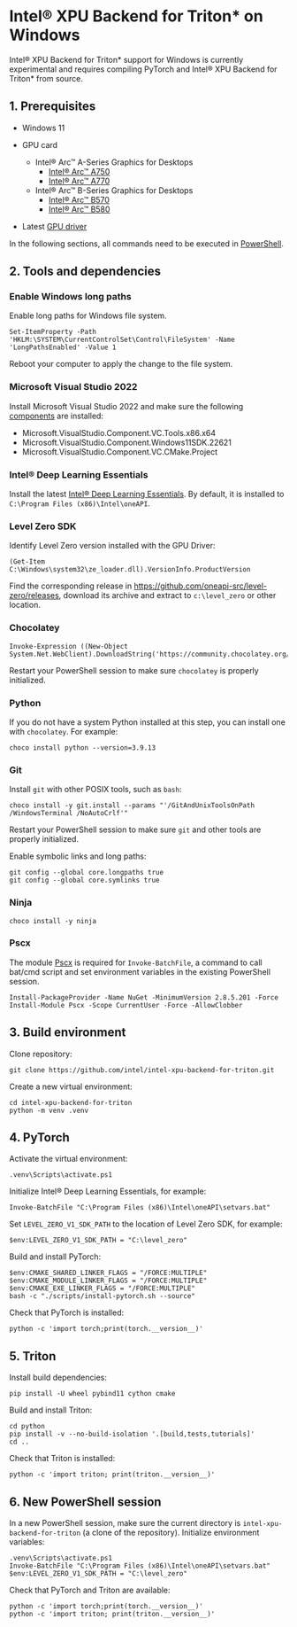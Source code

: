 # Intel® XPU Backend for Triton\* on Windows

Intel® XPU Backend for Triton\* support for Windows is currently experimental and requires compiling PyTorch and Intel® XPU Backend for Triton\* from source.

## 1. Prerequisites

* Windows 11

* GPU card
  * Intel® Arc™ A-Series Graphics for Desktops
    * [Intel® Arc™ A750](https://www.intel.com/content/www/us/en/products/sku/227954/intel-arc-a750-graphics/specifications.html)
    * [Intel® Arc™ A770](https://www.intel.com/content/www/us/en/products/sku/229151/intel-arc-a770-graphics-16gb/specifications.html)
  * Intel® Arc™ B-Series Graphics for Desktops
    * [Intel® Arc™ B570](https://www.intel.com/content/www/us/en/products/sku/241676/intel-arc-b570-graphics/specifications.html)
    * [Intel® Arc™ B580](https://www.intel.com/content/www/us/en/products/sku/241598/intel-arc-b580-graphics/specifications.html)

* Latest [GPU driver](https://www.intel.com/content/www/us/en/download/785597/intel-arc-iris-xe-graphics-windows.html)

In the following sections, all commands need to be executed in [PowerShell](https://learn.microsoft.com/en-us/powershell/scripting/install/installing-powershell-on-windows?view=powershell-7.5).

## 2. Tools and dependencies

### Enable Windows long paths

Enable long paths for Windows file system.

```
Set-ItemProperty -Path 'HKLM:\SYSTEM\CurrentControlSet\Control\FileSystem' -Name 'LongPathsEnabled' -Value 1
```

Reboot your computer to apply the change to the file system.

### Microsoft Visual Studio 2022

Install Microsoft Visual Studio 2022 and make sure the following [components](https://learn.microsoft.com/en-us/visualstudio/install/workload-component-id-vs-community?view=vs-2022&preserve-view=true) are installed:
  * Microsoft.VisualStudio.Component.VC.Tools.x86.x64
  * Microsoft.VisualStudio.Component.Windows11SDK.22621
  * Microsoft.VisualStudio.Component.VC.CMake.Project

### Intel® Deep Learning Essentials

Install the latest [Intel® Deep Learning Essentials](https://www.intel.com/content/www/us/en/developer/tools/oneapi/base-toolkit-download.html?packages=dl-essentials&dl-essentials-os=windows&dl-win=offline).
By default, it is installed to `C:\Program Files (x86)\Intel\oneAPI`.

### Level Zero SDK

Identify Level Zero version installed with the GPU Driver:

```shell
(Get-Item C:\Windows\system32\ze_loader.dll).VersionInfo.ProductVersion
```

Find the corresponding release in https://github.com/oneapi-src/level-zero/releases, download its archive and extract to `c:\level_zero` or other location.

### Chocolatey

```
Invoke-Expression ((New-Object System.Net.WebClient).DownloadString('https://community.chocolatey.org/install.ps1'))
```

Restart your PowerShell session to make sure `chocolatey` is properly initialized.

### Python

If you do not have a system Python installed at this step, you can install one with `chocolatey`.
For example:

```
choco install python --version=3.9.13
```

### Git

Install `git` with other POSIX tools, such as `bash`:

```
choco install -y git.install --params "'/GitAndUnixToolsOnPath /WindowsTerminal /NoAutoCrlf'"
```

Restart your PowerShell session to make sure `git` and other tools are properly initialized.

Enable symbolic links and long paths:

```
git config --global core.longpaths true
git config --global core.symlinks true
```

### Ninja

```
choco install -y ninja
```

### Pscx

The module [Pscx](https://github.com/Pscx/Pscx) is required for `Invoke-BatchFile`, a command to call bat/cmd script and set environment variables in the existing PowerShell session.

```
Install-PackageProvider -Name NuGet -MinimumVersion 2.8.5.201 -Force
Install-Module Pscx -Scope CurrentUser -Force -AllowClobber
```

## 3. Build environment

Clone repository:

```
git clone https://github.com/intel/intel-xpu-backend-for-triton.git
```

Create a new virtual environment:

```
cd intel-xpu-backend-for-triton
python -m venv .venv
```


## 4. PyTorch

Activate the virtual environment:

```
.venv\Scripts\activate.ps1
```

Initialize Intel® Deep Learning Essentials, for example:

```
Invoke-BatchFile "C:\Program Files (x86)\Intel\oneAPI\setvars.bat"
```

Set `LEVEL_ZERO_V1_SDK_PATH` to the location of Level Zero SDK, for example:

```
$env:LEVEL_ZERO_V1_SDK_PATH = "C:\level_zero"
```

Build and install PyTorch:

```
$env:CMAKE_SHARED_LINKER_FLAGS = "/FORCE:MULTIPLE"
$env:CMAKE_MODULE_LINKER_FLAGS = "/FORCE:MULTIPLE"
$env:CMAKE_EXE_LINKER_FLAGS = "/FORCE:MULTIPLE"
bash -c "./scripts/install-pytorch.sh --source"
```

Check that PyTorch is installed:

```
python -c 'import torch;print(torch.__version__)'
```

## 5. Triton

Install build dependencies:

```
pip install -U wheel pybind11 cython cmake
```

Build and install Triton:

```
cd python
pip install -v --no-build-isolation '.[build,tests,tutorials]'
cd ..
```

Check that Triton is installed:

```
python -c 'import triton; print(triton.__version__)'
```

## 6. New PowerShell session

In a new PowerShell session, make sure the current directory is `intel-xpu-backend-for-triton` (a clone of the repository).
Initialize environment variables:

```
.venv\Scripts\activate.ps1
Invoke-BatchFile "C:\Program Files (x86)\Intel\oneAPI\setvars.bat"
$env:LEVEL_ZERO_V1_SDK_PATH = "C:\level_zero"
```

Check that PyTorch and Triton are available:

```
python -c 'import torch;print(torch.__version__)'
python -c 'import triton; print(triton.__version__)'
```
